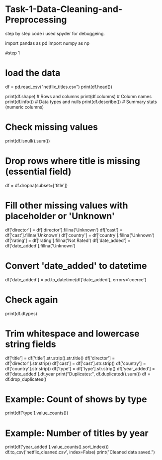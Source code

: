 # Task-1-Data-Cleaning-and-Preprocessing
step by step code
i used spyder for debuggeing.

import pandas as pd
import numpy as np
 
 #step 1 
 # load the data
df = pd.read_csv("netflix_titles.csv")
print(df.head())

print(df.shape)       # Rows and columns
print(df.columns)     # Column names
print(df.info())      # Data types and nulls
print(df.describe())  # Summary stats (numeric columns)

# Check missing values
print(df.isnull().sum())

# Drop rows where title is missing (essential field)
df = df.dropna(subset=['title'])

# Fill other missing values with placeholder or 'Unknown'
df['director'] = df['director'].fillna('Unknown')
df['cast'] = df['cast'].fillna('Unknown')
df['country'] = df['country'].fillna('Unknown')
df['rating'] = df['rating'].fillna('Not Rated')
df['date_added'] = df['date_added'].fillna('Unknown')

# Convert 'date_added' to datetime
df['date_added'] = pd.to_datetime(df['date_added'], errors='coerce')

# Check again
print(df.dtypes)

 # Trim whitespace and lowercase string fields
df['title'] = df['title'].str.strip().str.title()
df['director'] = df['director'].str.strip()
df['cast'] = df['cast'].str.strip()
df['country'] = df['country'].str.strip()
df['type'] = df['type'].str.strip()
df['year_added'] = df['date_added'].dt.year
print("Duplicates:", df.duplicated().sum())
df = df.drop_duplicates()
# Example: Count of shows by type
print(df['type'].value_counts())

# Example: Number of titles by year
print(df['year_added'].value_counts().sort_index())
df.to_csv('netflix_cleaned.csv', index=False)
print("Cleaned data saved.")
